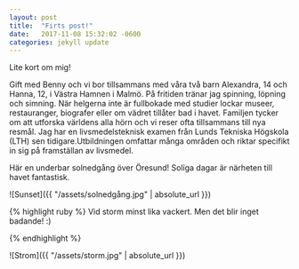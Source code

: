 ```yaml
---
layout: post
title:  "Firts post!"
date:   2017-11-08 15:32:02 -0600
categories: jekyll update
---
```


Lite kort om mig!

Gift med Benny och vi bor tillsammans med våra två barn Alexandra, 14 och Hanna, 12, i Västra Hamnen i Malmö. På fritiden
tränar jag spinning, löpning och simning. När helgerna inte är fullbokade med studier lockar museer, restauranger, biografer
eller om vädret tillåter bad i havet. Familjen tycker om att utforska världens alla hörn och vi reser ofta tillsammans till nya resmål. 
Jag har en livsmedelsteknisk examen från Lunds Tekniska Högskola (LTH) sen tidigare.Utbildningen omfattar många områden och riktar specifikt 
in sig på framställan av livsmedel.


Här en underbar solnedgång över Öresund! Soliga dagar är närheten till havet fantastisk.

![Sunset]({{ "/assets/solnedgång.jpg" | absolute_url }})

 {% highlight ruby %}
Vid storm minst lika vackert. Men det blir inget badande! :)

{% endhighlight %}

![Strom]({{ "/assets/storm.jpg" | absolute_url }})

